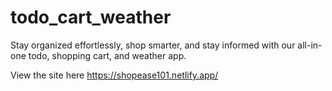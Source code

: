 # todo_cart_weather
Stay organized effortlessly, shop smarter, and stay informed with our all-in-one todo, shopping cart, and weather app.

View the site here https://shopease101.netlify.app/

